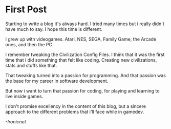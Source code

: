 # First Post #

Starting to write a blog it's always hard. I tried many times but i really didn't have much to say. I hope this time is different.

I grew up with videogames. Atari, NES, SEGA, Family Game, the Arcade ones, and then the PC.

I remember tweaking the Civilization Config Files. I think that it was the first time that i did something that felt like coding. Creating new civilizations, stats and stuffs like that.

That tweaking turned into a passion for programming. And that passion was the base for my career in software development.

But now i want to turn that passion for coding, for playing and learning to live inside games.


I don't promise excellency in the content of this blog, but a sincere approach to the different problems that i'll face while in gamedev.

*-Ironicnet*

